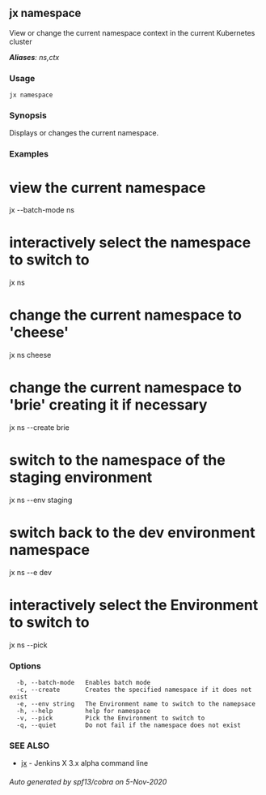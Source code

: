 ## jx namespace

View or change the current namespace context in the current Kubernetes cluster

***Aliases**: ns,ctx*

### Usage

```
jx namespace
```

### Synopsis

Displays or changes the current namespace.

### Examples

  # view the current namespace
  jx --batch-mode ns
  
  # interactively select the namespace to switch to
  jx ns
  
  # change the current namespace to 'cheese'
  jx ns cheese
  
  # change the current namespace to 'brie' creating it if necessary
  jx ns --create brie
  
  # switch to the namespace of the staging environment
  jx ns --env staging
  
  # switch back to the dev environment namespace
  jx ns --e dev
  
  # interactively select the Environment to switch to
  jx ns --pick

### Options

```
  -b, --batch-mode   Enables batch mode
  -c, --create       Creates the specified namespace if it does not exist
  -e, --env string   The Environment name to switch to the namepsace
  -h, --help         help for namespace
  -v, --pick         Pick the Environment to switch to
  -q, --quiet        Do not fail if the namespace does not exist
```

### SEE ALSO

* [jx](jx.md)	 - Jenkins X 3.x alpha command line

###### Auto generated by spf13/cobra on 5-Nov-2020
